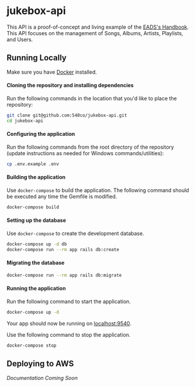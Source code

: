 # jukebox-api

This API is a proof-of-concept and living example of the [EADS's Handbook]().  This API focuses on the management of Songs, Albums, Artists, Playlists, and Users.

## Running Locally
Make sure you have [Docker](https://docs.docker.com) installed.

#### Cloning the repository and installing dependencies

Run the following commands in the location that you'd like to place the repository:

```bash
git clone git@github.com:540co/jukebox-api.git
cd jukebox-api
```

#### Configuring the application

Run the following commands from the root directory of the repository (update instructions as needed for Windows commands/utilities):

```bash
cp .env.example .env
```

#### Building the application

Use `docker-compose` to build the application.  The following command should be executed any time the Gemfile is modified.

```bash
docker-compose build
```

#### Setting up the database

Use `docker-compose` to create the development database.

```bash
docker-compose up -d db
docker-compose run --rm app rails db:create
```

#### Migrating the database

```bash
docker-compose run --rm app rails db:migrate
```

#### Running the application

Run the following command to start the application.

```bash
docker-compose up -d
```

Your app should now be running on [localhost:9540](http://localhost:9540).

Use the following command to stop the application.

```bash
docker-compose stop
```

## Deploying to AWS
*Documentation Coming Soon*
